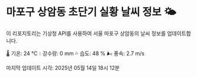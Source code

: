 
# 마포구 상암동 초단기 실황 날씨 정보 🌤️

이 리포지토리는 기상청 API를 사용하여 서울 마포구 상암동의 날씨 정보를 업데이트합니다. 

🌡️ 기온: 24 ℃
💧 강수량: 0 mm
💦 습도: 48 %
🌬️ 풍속: 2.7 m/s

마지막 업데이트 시각: 2025년 05월 14일 18시 12분    
